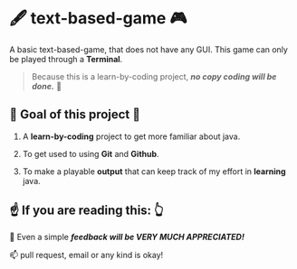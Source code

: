 # 🖋️ text-based-game 🎮
A basic text-based-game, that does not have any GUI. This game can only be played through a **Terminal**.
> Because this is a learn-by-coding project, ***no copy coding will be done.*** 🧐

## 🏁 Goal of this project 🏁
1. A **learn-by-coding** project to get more familiar about java.

2. To get used to using **Git** and **Github**.

3. To make a playable **output** that can keep track of my effort in **learning** java.


## ☝️ If you are reading this: 👆
💝 Even a simple ***feedback will be VERY MUCH APPRECIATED!***

📫 pull request, email or any kind is okay!
